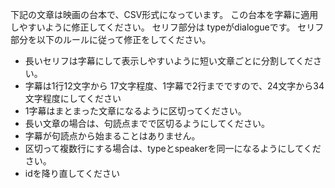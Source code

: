 下記の文章は映画の台本で、CSV形式になっています。
この台本を字幕に適用しやすいように修正してください。
セリフ部分は typeがdialogueです。
セリフ部分を以下のルールに従って修正をしてください。
* 長いセリフは字幕にして表示しやすいように短い文章ごとに分割してください。
* 字幕は1行12文字から 17文字程度、1字幕で2行までですので、24文字から34文字程度にしてください
* 1字幕はまとまった文章になるように区切ってください。
* 長い文章の場合は、句読点までで区切るようにしてください。
* 字幕が句読点から始まることはありません。
* 区切って複数行にする場合は、typeとspeakerを同一になるようにしてください。
* idを降り直してください